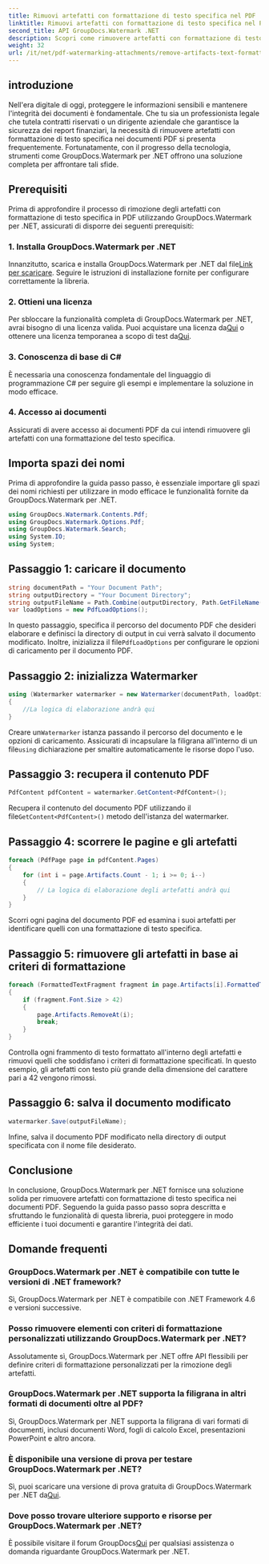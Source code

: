 ```yaml
---
title: Rimuovi artefatti con formattazione di testo specifica nel PDF
linktitle: Rimuovi artefatti con formattazione di testo specifica nel PDF
second_title: API GroupDocs.Watermark .NET
description: Scopri come rimuovere artefatti con formattazione di testo specifica in PDF utilizzando GroupDocs per .NET. Segui la nostra guida passo passo.
weight: 32
url: /it/net/pdf-watermarking-attachments/remove-artifacts-text-formatting-pdf/
---
```

## introduzione
Nell'era digitale di oggi, proteggere le informazioni sensibili e mantenere l'integrità dei documenti è fondamentale. Che tu sia un professionista legale che tutela contratti riservati o un dirigente aziendale che garantisce la sicurezza dei report finanziari, la necessità di rimuovere artefatti con formattazione di testo specifica nei documenti PDF si presenta frequentemente. Fortunatamente, con il progresso della tecnologia, strumenti come GroupDocs.Watermark per .NET offrono una soluzione completa per affrontare tali sfide.
## Prerequisiti
Prima di approfondire il processo di rimozione degli artefatti con formattazione di testo specifica in PDF utilizzando GroupDocs.Watermark per .NET, assicurati di disporre dei seguenti prerequisiti:
### 1. Installa GroupDocs.Watermark per .NET
 Innanzitutto, scarica e installa GroupDocs.Watermark per .NET dal file[Link per scaricare](https://releases.groupdocs.com/Watermark/net/). Seguire le istruzioni di installazione fornite per configurare correttamente la libreria.
### 2. Ottieni una licenza
Per sbloccare la funzionalità completa di GroupDocs.Watermark per .NET, avrai bisogno di una licenza valida. Puoi acquistare una licenza da[Qui](https://purchase.groupdocs.com/buy) o ottenere una licenza temporanea a scopo di test da[Qui](https://purchase.groupdocs.com/temporary-license/).
### 3. Conoscenza di base di C#
È necessaria una conoscenza fondamentale del linguaggio di programmazione C# per seguire gli esempi e implementare la soluzione in modo efficace.
### 4. Accesso ai documenti
Assicurati di avere accesso ai documenti PDF da cui intendi rimuovere gli artefatti con una formattazione del testo specifica.

## Importa spazi dei nomi
Prima di approfondire la guida passo passo, è essenziale importare gli spazi dei nomi richiesti per utilizzare in modo efficace le funzionalità fornite da GroupDocs.Watermark per .NET.
```csharp
using GroupDocs.Watermark.Contents.Pdf;
using GroupDocs.Watermark.Options.Pdf;
using GroupDocs.Watermark.Search;
using System.IO;
using System;
```
## Passaggio 1: caricare il documento
```csharp
string documentPath = "Your Document Path";
string outputDirectory = "Your Document Directory";
string outputFileName = Path.Combine(outputDirectory, Path.GetFileName(documentPath));
var loadOptions = new PdfLoadOptions();
```
 In questo passaggio, specifica il percorso del documento PDF che desideri elaborare e definisci la directory di output in cui verrà salvato il documento modificato. Inoltre, inizializza il file`PdfLoadOptions` per configurare le opzioni di caricamento per il documento PDF.
## Passaggio 2: inizializza Watermarker
```csharp
using (Watermarker watermarker = new Watermarker(documentPath, loadOptions))
{
    //La logica di elaborazione andrà qui
}
```
 Creare un`Watermarker` istanza passando il percorso del documento e le opzioni di caricamento. Assicurati di incapsulare la filigrana all'interno di un file`using` dichiarazione per smaltire automaticamente le risorse dopo l'uso.
## Passaggio 3: recupera il contenuto PDF
```csharp
PdfContent pdfContent = watermarker.GetContent<PdfContent>();
```
 Recupera il contenuto del documento PDF utilizzando il file`GetContent<PdfContent>()` metodo dell'istanza del watermarker.
## Passaggio 4: scorrere le pagine e gli artefatti
```csharp
foreach (PdfPage page in pdfContent.Pages)
{
    for (int i = page.Artifacts.Count - 1; i >= 0; i--)
    {
        // La logica di elaborazione degli artefatti andrà qui
    }
}
```
Scorri ogni pagina del documento PDF ed esamina i suoi artefatti per identificare quelli con una formattazione di testo specifica.
## Passaggio 5: rimuovere gli artefatti in base ai criteri di formattazione
```csharp
foreach (FormattedTextFragment fragment in page.Artifacts[i].FormattedTextFragments)
{
    if (fragment.Font.Size > 42)
    {
        page.Artifacts.RemoveAt(i);
        break;
    }
}
```
Controlla ogni frammento di testo formattato all'interno degli artefatti e rimuovi quelli che soddisfano i criteri di formattazione specificati. In questo esempio, gli artefatti con testo più grande della dimensione del carattere pari a 42 vengono rimossi.
## Passaggio 6: salva il documento modificato
```csharp
watermarker.Save(outputFileName);
```
Infine, salva il documento PDF modificato nella directory di output specificata con il nome file desiderato.

## Conclusione
In conclusione, GroupDocs.Watermark per .NET fornisce una soluzione solida per rimuovere artefatti con formattazione di testo specifica nei documenti PDF. Seguendo la guida passo passo sopra descritta e sfruttando le funzionalità di questa libreria, puoi proteggere in modo efficiente i tuoi documenti e garantire l'integrità dei dati.
## Domande frequenti
### GroupDocs.Watermark per .NET è compatibile con tutte le versioni di .NET framework?
Sì, GroupDocs.Watermark per .NET è compatibile con .NET Framework 4.6 e versioni successive.
### Posso rimuovere elementi con criteri di formattazione personalizzati utilizzando GroupDocs.Watermark per .NET?
Assolutamente sì, GroupDocs.Watermark per .NET offre API flessibili per definire criteri di formattazione personalizzati per la rimozione degli artefatti.
### GroupDocs.Watermark per .NET supporta la filigrana in altri formati di documenti oltre al PDF?
Sì, GroupDocs.Watermark per .NET supporta la filigrana di vari formati di documenti, inclusi documenti Word, fogli di calcolo Excel, presentazioni PowerPoint e altro ancora.
### È disponibile una versione di prova per testare GroupDocs.Watermark per .NET?
 Sì, puoi scaricare una versione di prova gratuita di GroupDocs.Watermark per .NET da[Qui](https://releases.groupdocs.com/).
### Dove posso trovare ulteriore supporto e risorse per GroupDocs.Watermark per .NET?
 È possibile visitare il forum GroupDocs[Qui](https://forum.groupdocs.com/c/watermark/19) per qualsiasi assistenza o domanda riguardante GroupDocs.Watermark per .NET.